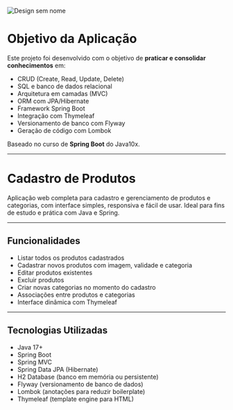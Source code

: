 ![Design sem nome](https://github.com/user-attachments/assets/2bf845be-cc4c-41ad-b11a-07a889aab572)

#  Objetivo da Aplicação

Este projeto foi desenvolvido com o objetivo de **praticar e consolidar conhecimentos** em:

- CRUD (Create, Read, Update, Delete)
- SQL e banco de dados relacional
- Arquitetura em camadas (MVC)
- ORM com JPA/Hibernate
- Framework Spring Boot
- Integração com Thymeleaf
- Versionamento de banco com Flyway
- Geração de código com Lombok

 Baseado no curso de **Spring Boot** do Java10x.

---

#  Cadastro de Produtos

Aplicação web completa para cadastro e gerenciamento de produtos e categorias, com interface simples, responsiva e fácil de usar. Ideal para fins de estudo e prática com Java e Spring.

---

##  Funcionalidades

-  Listar todos os produtos cadastrados
-  Cadastrar novos produtos com imagem, validade e categoria
-  Editar produtos existentes
-  Excluir produtos
-  Criar novas categorias no momento do cadastro
-  Associações entre produtos e categorias
-  Interface dinâmica com Thymeleaf

---

##  Tecnologias Utilizadas

-  Java 17+
-  Spring Boot
-  Spring MVC
-  Spring Data JPA (Hibernate)
-  H2 Database (banco em memória ou persistente)
-  Flyway (versionamento de banco de dados)
-  Lombok (anotações para reduzir boilerplate)
-  Thymeleaf (template engine para HTML)
